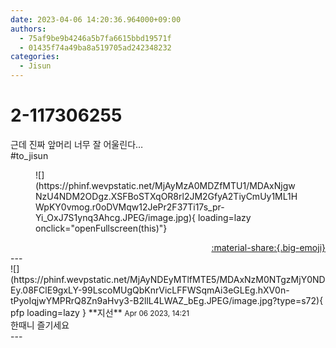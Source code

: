 ```yaml
---
date: 2023-04-06 14:20:36.964000+09:00
authors:
  - 75af9be9b4246a5b7fa6615bbd19571f
  - 01435f74a49ba8a519705ad242348232
categories:
  - Jisun
---
```


# 2-117306255

<div class="post-container" markdown="1">
<div class="content-container md-sidebar__scrollwrap" markdown="1">

근데 진짜 앞머리 너무 잘 어울린다…<br>\#to_jisun 
<figure markdown="1">
![](https://phinf.wevpstatic.net/MjAyMzA0MDZfMTU1/MDAxNjgwNzU4NDM2ODgz.XSFBoSTXqOR8rl2JM2GfyA2TiyCmUy1ML1HWpKY0vmog.r0oDVMqw12JePr2F37Ti17s_pr-Yi_OxJ7S1ynq3Ahcg.JPEG/image.jpg){ loading=lazy onclick="openFullscreen(this)"}
</figure>


</div>
</div>

<div style="text-align: right;" markdown="1">
<a href="https://weverse.io/fromis9/fanpost/2-117306255" style="text-align: right;">:material-share:{.big-emoji}</a>
</div>
---

<div class="comments-container md-sidebar__scrollwrap" markdown="1">
<div class="comment" markdown="1">
<div class='id-container' markdown="1">
![](https://phinf.wevpstatic.net/MjAyNDEyMTlfMTE5/MDAxNzM0NTgzMjY0NDEy.08FClE9gxLY-99LscoMUgQbKnrVicLFFWSqmAi3eGLEg.hXV0n-tPyoIqjwYMPRrQ8Zn9aHvy3-B2llL4LWAZ_bEg.JPEG/image.jpg?type=s72){ pfp loading=lazy }
**<span class="artist">지선</span>** <small>Apr 06 2023, 14:21</small><br>
</div>
<div class='comment-body' markdown="1">
한때니 즐기세요
</div>
</div>
</div>
---
